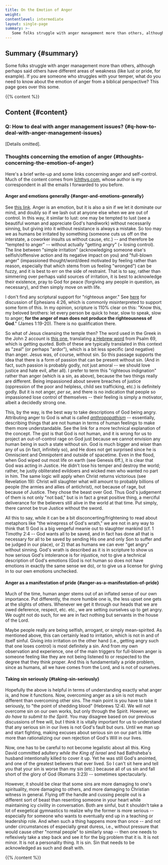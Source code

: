 ```yaml
---
title: On the Emotion of Anger
weight: 
contentlevel: intermediate
layout: single-page
summary: >-
   Some folks struggle with anger management more than others, although perhaps said others have different areas of weakness (like lust or pride, for example). If you are someone who struggles with your temper, what do you need to know about the emotion of anger from a biblical perspective? This page goes over this some.
---
```


## Summary {#summary}

Some folks struggle with anger management more than others, although perhaps said others have different areas of weakness (like lust or pride, for example). If you are someone who struggles with your temper, what do you need to know about the emotion of anger from a biblical perspective? This page goes over this some.

{{% content %}}

## Content {#content}

<!-- --- -->

### Q: How to deal with anger management issues? {#q-how-to-deal-with-anger-management-issues}

[Details omitted].

### Thoughts concerning the emotion of anger {#thoughts-concerning-the-emotion-of-anger}

Here's a brief write-up and some links concerning anger and self-control. Much of the content comes from [Ichthys.com](http://ichthys.com), whose author is my correspondent in all the emails I forwarded to you before.

#### Anger and emotions generally {#anger-and-emotions-generally}

See [this link](https://ichthys.com/mail-anger-anthropopathism-eternity.htm). Anger is an emotion, but it is also a sin if we let it dominate our mind, and doubly so if we lash out at anyone else when we are out of control. In this way, it similar to lust: one may be tempted to lust (see a beautiful woman and appreciate God's handiwork) without necessarily sinning, but giving into it without resistance is always a mistake. So too may we as humans be irritated by something (someone cuts us off on the interstate, a coworker insults us without cause, etc.) -- and therefore be "tempted to anger" -- without actually "getting angry" (= losing control). The line between "simple irritation" (acknowledging someone else's selfish/offensive action and its negative impact on you) and "full-blown anger" (impassioned thought/word/deed motivated by feeling rather than reason, especially that which stems from us feeling "wronged") can be fuzzy, and it is best to err on the side of restraint. That is to say, rather than simmering over perhaps valid sources of irritation, it is best to acknowledge their existence, pray to God for peace (forgiving any people in question, as necessary), and then simply move on with life.

I don't find any scriptural support for "righteous anger." See [here](https://ichthys.com/mail-In-your-Anger-do-not-Sin.htm) for discussion of Ephesians 4:26, which is commonly misinterpreted to support some form of this. In my opinion, scripture is 110% clear on this: "Know this, my beloved brothers: let every person be quick to hear, slow to speak, slow to anger; **for the anger of man does not produce the righteousness of God**." (James 1:19-20). There is no qualification there.

So what of Jesus cleansing the temple then? The word used in the Greek in the John 2 account is [this one](https://www.blueletterbible.org/lang/lexicon/lexicon.cfm?Strongs=G2205&t=NASB), translating [a Hebrew word](https://www.blueletterbible.org/lang/lexicon/lexicon.cfm?Strongs=H7068&t=NASB) from Psalm 69, which is getting quoted. Both of these are typically translated in this context as "zeal" (or perhaps "ardor"), which is a bit less specific (and negative) than anger. Jesus was, of course, without sin. So this passage supports the idea that there is a form of passion that can be present without sin. (And in fact, such passion is probably godly, not just amoral -- we should love justice and hate evil, after all). I prefer to term this "righteous indignation" rather than anger (which is a sin, as above), because the two things really are different. Being impassioned about severe breaches of justice (oppression of the poor and helpless, child sex trafficking, etc.) is definitely godly. But it is not anger, *per se*, and there is no indication that people so impassioned lose control of themselves -- their feeling is simply a motivator, albeit a decidedly strong one.

This, by the way, is the best way to take descriptions of God being angry. Attributing anger to God is what is called *[anthropopathism](https://ichthys.com/mail-Sin-Atonement-ForgivenessII.htm#anthropathism)* -- essentially, describing things that are not human in terms of human feelings to make them more understandable. See the link for a more technical explanation of the concept. The gist is that God is not human, and it is wrong for us to project an out-of-control rage on God just because we cannot envision any human being in such a state without sin. God is much bigger and wiser than any of us (in fact, infinitely so), and He does not get surprised since he is Omniscient and Omnipotent and outside of spacetime. Even in the flood, when God wiped out most life on earth (see Genesis 6ff.), it is clear that God was acting in Justice. He didn't lose his temper and destroy the world; rather, he justly obliterated evildoers and wicked men who wanted no part in him. The same logic will apply when Christ returns victorious (see Revelation 19): Christ will slaughter what will amount to probably billions of people (the armies and allies of antichrist), not because of rage, but because of Justice. They chose the beast over God. Thus God's judgement of them is not only "not bad," but is in fact a great positive thing, a merciful deliverance for the believers still alive in the world at that time. Put simply, there cannot be true Justice without the sword.

All this to say, while it can be a bit disconcerting/frightening to read about metaphors like "the winepress of God's wrath," we are not in any way to think that 1) God is a big vengeful meanie out to slaughter mankind (cf. 1 Timothy 2:4 -- God wants all to be saved, and in fact has done all that is necessary for all to be saved by sending His one and only Son to suffer and be judged in our place), or 2) that as humans we can ever "get angry" without sinning. God's wrath is described as it is in scripture to show us how serious God's intolerance is for injustice, not to give a technical description of God's emotions (God is not human so does not have emotions in exactly the same sense we do), or to give us a license for giving in to our own emotions unchecked.

#### Anger as a manifestation of pride {#anger-as-a-manifestation-of-pride}

Much of the time, human anger stems out of an inflated sense of our own importance. Put differently, the more humble one is, the less upset one gets at the slights of others. Whenever we get it through our heads that we are owed deference, respect, etc. etc., we are setting ourselves up to get angry. We ought not do such, for we are in fact nothing but servants in the house of the Lord.

Maybe people really are being selfish, arrogant, or simply mean-spirited. As mentioned above, this can certainly lead to irritation, which is not in and of itself sinful. Giving into irritation on the other hand (i.e., getting angry such that one loses control) is most definitely a sin. And from my own observation and experience, one of the main triggers for full-blown anger is someone feeling like they are not being listened to or respected to the degree that they think proper. And this is fundamentally a pride problem, since as humans, all we have comes from the Lord, and is not of ourselves.

#### Taking sin seriously {#taking-sin-seriously}

Hopefully the above is helpful in terms of understanding exactly what anger is, and how it functions. Now, overcoming anger as a sin is not much different than overcoming other sins. The main point is you have to take it seriously, to "the point of shedding blood" (Hebrews 12:4). We will not overcome sin on our own works, but only through the Spirit. However, *we do have to submit to the Spirit*. You may disagree based on our previous discussions of free will, but I think it is vitally important for us to understand that any serious sin in our lives is not God's fault but ours. Until we man up and start fighting, making excuses about serious sin on our part is little more than rationalizing our own rejection of God's Will in our lives.

Now, one has to be careful to not become legalistic about all this. King David committed adultery *while the King of Israel* and had Bathsheba's husband intentionally killed to cover it up. Yet he was still God's anointed, and one of the greatest believers that ever lived. So I can't sit here and tell you that your sin is worse than my sin (etc.) because all of us sin and fall short of the glory of God (Romans 3:23) -- sometimes spectacularly.

However, it should be clear that some sins are more damaging to one's spirituality, more damaging to others, and more damaging to Christian witness in general. Flying off the handle and cussing people out is a different sort of beast than resenting someone in your heart while maintaining icy civility in conversation. Both are sinful, but it shouldn't take a lot of exegetical gymnastics to realize why the former is more serious -- especially for someone who wants to eventually end up in a teaching or leadership role. And when such a thing happens more than once -- and not under circumstances of especially great duress, i.e., without pressure that would cause other "normal people" to similarly snap -- then one needs to reflexively take a step back and see it for the big problem that it is. It is not minor. It is not a personality thing. It is sin. Sin that needs to be acknowledged as such and dealt with.

{{% /content %}}
